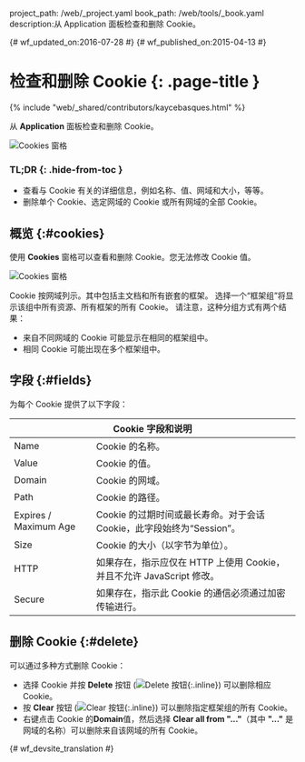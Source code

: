 project_path: /web/_project.yaml
book_path: /web/tools/_book.yaml
description:从 Application 面板检查和删除 Cookie。

{# wf_updated_on:2016-07-28 #}
{# wf_published_on:2015-04-13 #}

# 检查和删除 Cookie {: .page-title }

{% include "web/_shared/contributors/kaycebasques.html" %}

从 <strong>Application</strong> 面板检查和删除 Cookie。


![Cookies 窗格](imgs/cookies.png)


### TL;DR {: .hide-from-toc }
- 查看与 Cookie 有关的详细信息，例如名称、值、网域和大小，等等。
- 删除单个 Cookie、选定网域的 Cookie 或所有网域的全部 Cookie。


## 概览 {:#cookies}

使用 **Cookies** 窗格可以查看和删除 Cookie。您无法修改 Cookie 值。


![Cookies 窗格][cookies]

Cookie 按网域列示。其中包括主文档和所有嵌套的框架。
选择一个“框架组”将显示该组中所有资源、所有框架的所有 Cookie。
请注意，这种分组方式有两个结果：


* 来自不同网域的 Cookie 可能显示在相同的框架组中。
* 相同 Cookie 可能出现在多个框架组中。

[cookies]: /web/tools/chrome-devtools/manage-data/imgs/cookies.png

## 字段 {:#fields}

为每个 Cookie 提供了以下字段：

<table class="responsive">
  <thead>
    <tr>
      <th colspan="2">Cookie 字段和说明</th>
    </tr>
  </thead>
  <tbody>
        <tr>
      <td data-th="Cookie Field">Name</td>
      <td data-th="Description">Cookie 的名称。</td>
    </tr>
    <tr>
      <td data-th="Cookie Field">Value</td>
      <td data-th="Description">Cookie 的值。</td>
    </tr>
    <tr>
      <td data-th="Cookie Field">Domain</td>
      <td data-th="Description">Cookie 的网域。</td>
    </tr>
    <tr>
      <td data-th="Cookie Field">Path</td>
      <td data-th="Description">Cookie 的路径。</td>
    </tr>
    <tr>
      <td data-th="Cookie Field">Expires / Maximum Age</td>
      <td data-th="Description">Cookie 的过期时间或最长寿命。对于会话 Cookie，此字段始终为“Session”。</td>
    </tr>
    <tr>
      <td data-th="Cookie Field">Size</td>
      <td data-th="Description">Cookie 的大小（以字节为单位）。</td>
    </tr>
    <tr>
      <td data-th="Cookie Field">HTTP</td>
      <td data-th="Description">如果存在，指示应仅在 HTTP 上使用 Cookie，并且不允许 JavaScript 修改。</td>
    </tr>
    <tr>
      <td data-th="Cookie Field">Secure</td>
      <td data-th="Description">如果存在，指示此 Cookie 的通信必须通过加密传输进行。</td>
    </tr>
  </tbody>
</table>

## 删除 Cookie {:#delete}

可以通过多种方式删除 Cookie：

* 选择 Cookie 并按 **Delete** 按钮
(![Delete 按钮][delete]{:.inline}) 可以删除相应 Cookie。
* 按 **Clear** 按钮 (![Clear 按钮][cos]{:.inline}) 可以删除指定框架组的所有 Cookie。
* 右键点击 Cookie 的**Domain**值，然后选择 **Clear all from "..."**（其中 **"..."** 是网域的名称）可以删除来自该网域的所有 Cookie。



[delete]: imgs/delete.png
[cos]: imgs/clear-object-store.png


{# wf_devsite_translation #}
